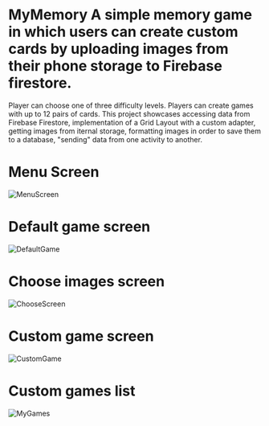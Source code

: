 # MyMemory A simple memory game in which users can create custom cards by uploading images from their phone storage to Firebase firestore. 
Player can choose one of three difficulty levels. Players can create games with up to 12 pairs of cards. This project showcases accessing data from Firebase Firestore,
implementation of a Grid Layout with a custom adapter, getting images from iternal storage, formatting images in order to save them to a database, "sending" data from 
one activity to another.
# Menu Screen
![MenuScreen](https://user-images.githubusercontent.com/121126196/231113959-52478195-859c-44ee-acfc-46c89269abde.png)
# Default game screen
![DefaultGame](https://user-images.githubusercontent.com/121126196/231114486-e2b1ea35-468d-4961-a492-f9c12d8e4dac.png)
# Choose images screen
![ChooseScreen](https://user-images.githubusercontent.com/121126196/231125358-8df42b22-99c7-4d74-ac00-2f6460e4cdd6.jpg)
# Custom game screen
![CustomGame](https://user-images.githubusercontent.com/121126196/231125540-35923a0b-3b6f-4db0-ad73-2063bba31d26.png)
# Custom games list
![MyGames](https://user-images.githubusercontent.com/121126196/231125638-aed549ff-2667-4702-a953-834e665e58a8.png)
